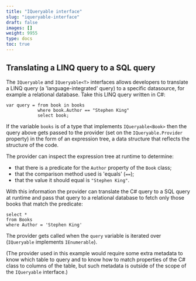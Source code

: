 ```yaml
---
title: "IQueryable interface"
slug: "iqueryable-interface"
draft: false
images: []
weight: 9955
type: docs
toc: true
---
```


## Translating a LINQ query to a SQL query
The `IQueryable` and `IQueryable<T>` interfaces allows developers to translate a LINQ query (a 'language-integrated' query) to a specific datasource, for example a relational database. Take this LINQ query written in C#:

    var query = from book in books
                where book.Author == "Stephen King" 
                select book;

If the variable `books` is of a type that implements `IQueryable<Book>` then the query above gets passed to the provider (set on the `IQueryable.Provider` property) in the form of an expression tree, a data structure that reflects the structure of the code.

The provider can inspect the expression tree at runtime to determine:

- that there is a predicate for the `Author` property of the `Book` class;
- that the comparison method used is 'equals' (`==`);
- that the value it should equal is `"Stephen King"`.

With this information the provider can translate the C# query to a SQL query at runtime and pass that query to a relational database to fetch only those books that match the predicate:

    select *
    from Books
    where Author = 'Stephen King'

The provider gets called when the `query` variable is iterated over (`IQueryable` implements `IEnumerable`).

(The provider used in this example would require some extra metadata to know which table to query and to know how to match properties of the C# class to columns of the table, but such metadata is outside of the scope of the `IQueryable` interface.)

